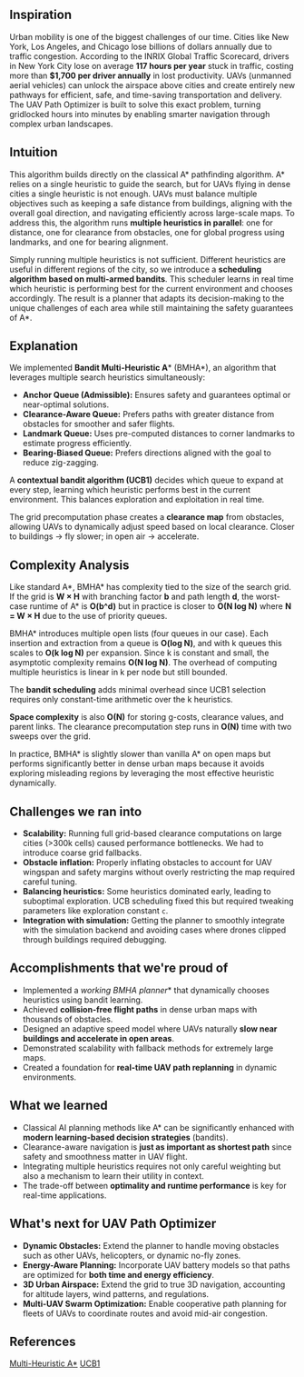 ## Inspiration
Urban mobility is one of the biggest challenges of our time. Cities like New York, Los Angeles, and Chicago lose billions of dollars annually due to traffic congestion. According to the INRIX Global Traffic Scorecard, drivers in New York City lose on average **117 hours per year** stuck in traffic, costing more than **$1,700 per driver annually** in lost productivity. UAVs (unmanned aerial vehicles) can unlock the airspace above cities and create entirely new pathways for efficient, safe, and time-saving transportation and delivery. The UAV Path Optimizer is built to solve this exact problem, turning gridlocked hours into minutes by enabling smarter navigation through complex urban landscapes.

## Intuition
This algorithm builds directly on the classical A* pathfinding algorithm. A* relies on a single heuristic to guide the search, but for UAVs flying in dense cities a single heuristic is not enough. UAVs must balance multiple objectives such as keeping a safe distance from buildings, aligning with the overall goal direction, and navigating efficiently across large-scale maps. To address this, the algorithm runs **multiple heuristics in parallel**: one for distance, one for clearance from obstacles, one for global progress using landmarks, and one for bearing alignment.  

Simply running multiple heuristics is not sufficient. Different heuristics are useful in different regions of the city, so we introduce a **scheduling algorithm based on multi-armed bandits**. This scheduler learns in real time which heuristic is performing best for the current environment and chooses accordingly. The result is a planner that adapts its decision-making to the unique challenges of each area while still maintaining the safety guarantees of A*.

## Explanation
We implemented **Bandit Multi-Heuristic A*** (BMHA*), an algorithm that leverages multiple search heuristics simultaneously:
- **Anchor Queue (Admissible):** Ensures safety and guarantees optimal or near-optimal solutions.
- **Clearance-Aware Queue:** Prefers paths with greater distance from obstacles for smoother and safer flights.
- **Landmark Queue:** Uses pre-computed distances to corner landmarks to estimate progress efficiently.
- **Bearing-Biased Queue:** Prefers directions aligned with the goal to reduce zig-zagging.

A **contextual bandit algorithm (UCB1)** decides which queue to expand at every step, learning which heuristic performs best in the current environment. This balances exploration and exploitation in real time.

The grid precomputation phase creates a **clearance map** from obstacles, allowing UAVs to dynamically adjust speed based on local clearance. Closer to buildings → fly slower; in open air → accelerate.


## Complexity Analysis
Like standard A*, BMHA* has complexity tied to the size of the search grid. If the grid is **W × H** with branching factor **b** and path length **d**, the worst-case runtime of A* is **O(b^d)** but in practice is closer to **O(N log N)** where **N = W × H** due to the use of priority queues.  

BMHA* introduces multiple open lists (four queues in our case). Each insertion and extraction from a queue is **O(log N)**, and with k queues this scales to **O(k log N)** per expansion. Since k is constant and small, the asymptotic complexity remains **O(N log N)**. The overhead of computing multiple heuristics is linear in k per node but still bounded.  

The **bandit scheduling** adds minimal overhead since UCB1 selection requires only constant-time arithmetic over the k heuristics.  

**Space complexity** is also **O(N)** for storing g-costs, clearance values, and parent links. The clearance precomputation step runs in **O(N)** time with two sweeps over the grid.  

In practice, BMHA* is slightly slower than vanilla A* on open maps but performs significantly better in dense urban maps because it avoids exploring misleading regions by leveraging the most effective heuristic dynamically.

## Challenges we ran into
- **Scalability:** Running full grid-based clearance computations on large cities (>300k cells) caused performance bottlenecks. We had to introduce coarse grid fallbacks.
- **Obstacle inflation:** Properly inflating obstacles to account for UAV wingspan and safety margins without overly restricting the map required careful tuning.
- **Balancing heuristics:** Some heuristics dominated early, leading to suboptimal exploration. UCB scheduling fixed this but required tweaking parameters like exploration constant `c`.
- **Integration with simulation:** Getting the planner to smoothly integrate with the simulation backend and avoiding cases where drones clipped through buildings required debugging.

## Accomplishments that we're proud of
- Implemented a **working BMHA* planner** that dynamically chooses heuristics using bandit learning.
- Achieved **collision-free flight paths** in dense urban maps with thousands of obstacles.
- Designed an adaptive speed model where UAVs naturally **slow near buildings and accelerate in open areas**.
- Demonstrated scalability with fallback methods for extremely large maps.
- Created a foundation for **real-time UAV path replanning** in dynamic environments.

## What we learned
- Classical AI planning methods like A* can be significantly enhanced with **modern learning-based decision strategies** (bandits).
- Clearance-aware navigation is **just as important as shortest path** since safety and smoothness matter in UAV flight.
- Integrating multiple heuristics requires not only careful weighting but also a mechanism to learn their utility in context.
- The trade-off between **optimality and runtime performance** is key for real-time applications.

## What's next for UAV Path Optimizer
- **Dynamic Obstacles:** Extend the planner to handle moving obstacles such as other UAVs, helicopters, or dynamic no-fly zones.
- **Energy-Aware Planning:** Incorporate UAV battery models so that paths are optimized for **both time and energy efficiency**.
- **3D Urban Airspace:** Extend the grid to true 3D navigation, accounting for altitude layers, wind patterns, and regulations.
- **Multi-UAV Swarm Optimization:** Enable cooperative path planning for fleets of UAVs to coordinate routes and avoid mid-air congestion.


## References
[Multi-Heuristic A*](https://www.cs.cmu.edu/~maxim/files/mha_ijrr15.pdf)
[UCB1](https://homes.di.unimi.it/~cesabian/Pubblicazioni/ml-02.pdf)